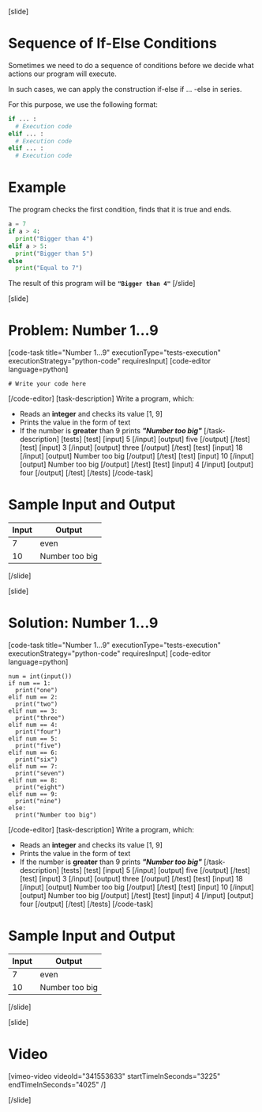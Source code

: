 [slide]
# Sequence of If-Else Conditions
Sometimes we need to do a sequence of conditions before we decide what actions our program will execute.

In such cases, we can apply the construction if-else if ... -else in series.

For this purpose, we use the following format:
```python
if ... : 
  # Execution code
elif ... : 
  # Execution code
elif ... :
  # Execution code
```

# Example
The program checks the first condition, finds that it is true and ends.

```python
a = 7
if a > 4:
  print("Bigger than 4") 
elif a > 5:
  print("Bigger than 5") 
else 
  print("Equal to 7") 
```

The result of this program will be **`"Bigger than 4"`**
[/slide]

[slide]
# Problem: Number 1...9
[code-task title="Number 1...9" executionType="tests-execution" executionStrategy="python-code" requiresInput]
[code-editor language=python]
```
# Write your code here
```
[/code-editor]
[task-description]
Write a program, which:

* Reads an **integer** and checks its value \[1, 9\]
* Prints the value in the form of text
* If the number is **greater** than 9 prints ***"Number too big"***
[/task-description]
[tests]
[test]
[input]
5
[/input]
[output]
five
[/output]
[/test]
[test]
[input]
3
[/input]
[output]
three
[/output]
[/test]
[test]
[input]
18
[/input]
[output]
Number too big
[/output]
[/test]
[test]
[input]
10
[/input]
[output]
Number too big
[/output]
[/test]
[test]
[input]
4
[/input]
[output]
four
[/output]
[/test]
[/tests]
[/code-task]
# Sample Input and Output
|Input|Output|
|-----|------|
|7|even|
|10|Number too big|
[/slide]

[slide]
# Solution: Number 1...9
[code-task title="Number 1...9" executionType="tests-execution" executionStrategy="python-code" requiresInput]
[code-editor language=python]
```
num = int(input())
if num == 1:
  print("one")
elif num == 2:
  print("two")
elif num == 3:
  print("three")
elif num == 4:
  print("four")
elif num == 5:
  print("five")
elif num == 6:
  print("six")
elif num == 7:
  print("seven")
elif num == 8:
  print("eight")
elif num == 9:
  print("nine")
else:
  print("Number too big")
```
[/code-editor]
[task-description]
Write a program, which:

* Reads an **integer** and checks its value \[1, 9\]
* Prints the value in the form of text
* If the number is **greater** than 9 prints ***"Number too big"***
[/task-description]
[tests]
[test]
[input]
5
[/input]
[output]
five
[/output]
[/test]
[test]
[input]
3
[/input]
[output]
three
[/output]
[/test]
[test]
[input]
18
[/input]
[output]
Number too big
[/output]
[/test]
[test]
[input]
10
[/input]
[output]
Number too big
[/output]
[/test]
[test]
[input]
4
[/input]
[output]
four
[/output]
[/test]
[/tests]
[/code-task]
# Sample Input and Output
|Input|Output|
|-----|------|
|7|even|
|10|Number too big|
[/slide]

[slide]
# Video

[vimeo-video videoId="341553633" startTimeInSeconds="3225" endTimeInSeconds="4025" /]

[/slide]